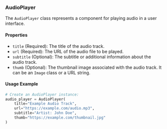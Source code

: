 ### AudioPlayer

The `AudioPlayer` class represents a component for playing audio in a user interface.

#### Properties

- `title` (Required): The title of the audio track.
- `url` (Required): The URL of the audio file to be played.
- `subtitle` (Optional): The subtitle or additional information about the audio track.
- `thumb` (Optional): The thumbnail image associated with the audio track. It can be an `Image` class or a URL string.

#### Usage Example

```python
# Create an AudioPlayer instance:
audio_player = AudioPlayer(
    title="Example Audio Track",
    url="https://example.com/audio.mp3",
    subtitle="Artist: John Doe",
    thumb="https://example.com/thumbnail.jpg"
)
```
